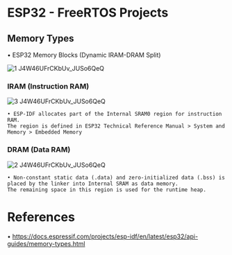 # ESP32 - FreeRTOS Projects



## Memory Types

• ESP32 Memory Blocks (Dynamic IRAM-DRAM Split)

![1 J4W46UFrCKbUv_JUSo6QeQ](https://user-images.githubusercontent.com/6265911/213051235-e7638b0e-471d-4f3a-9f68-63b72221324f.png)


### IRAM (Instruction RAM)

![3 J4W46UFrCKbUv_JUSo6QeQ](https://user-images.githubusercontent.com/6265911/213053715-0454d1a9-6a73-4eee-9abf-24d57870c4df.png)

```
• ESP-IDF allocates part of the Internal SRAM0 region for instruction RAM. 
The region is defined in ESP32 Technical Reference Manual > System and Memory > Embedded Memory 
```

### DRAM (Data RAM)

![2 J4W46UFrCKbUv_JUSo6QeQ](https://user-images.githubusercontent.com/6265911/213053708-ff7d52b5-4873-4006-9508-1b86a14fb9f3.png)

```
• Non-constant static data (.data) and zero-initialized data (.bss) is placed by the linker into Internal SRAM as data memory. 
The remaining space in this region is used for the runtime heap.
```


# References

• https://docs.espressif.com/projects/esp-idf/en/latest/esp32/api-guides/memory-types.html
